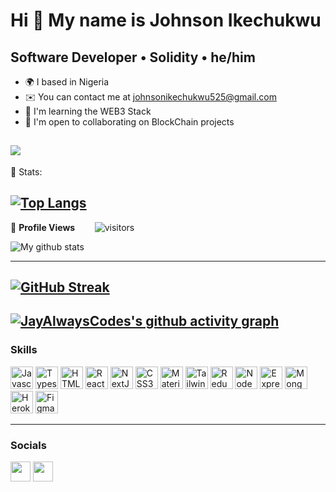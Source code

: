 Hi 👋 My name is Johnson Ikechukwu
========================
Software Developer • Solidity • he/him
----------------------------------

* 🌍  I based in Nigeria
* ✉️  You can contact me at [johnsonikechukwu525@gmail.com](mailto:johnsonikechukwu525@gmail.com)
* 🧠  I'm learning the WEB3 Stack
* 🤝  I'm open to collaborating on BlockChain projects

<a href="https://www.twitter.com/Johnson__Cipher" target="_blank" rel="noreferrer"><img
src="https://img.shields.io/twitter/follow/JayAlwaysCodes?logo=twitter&style=for-the-badge&color=0891b2&labelColor=1c1917"
/></a>
----------------------------------
 📶 Stats:
<!--  TOP LANGUAGES STATISTICS -->
 [![Top Langs](https://github-readme-stats.vercel.app/api/top-langs/?username=JayAlwaysCodes&theme=dark&layout=compact&align=center&width=100%)](https://github.com/anuraghazra/github-readme-stats)
 ---
 <!--  PROFILES VIEWS -->
🌱 **Profile Views**&nbsp;&nbsp;&nbsp;&nbsp;&nbsp;&nbsp;&nbsp;
![visitors](https://profile-counter.glitch.me/JayAlwaysCodes/count.svg?align=center)
<!-- GITHUB STATISTICS -->
![My github stats](https://github-readme-stats.vercel.app/api?username=JayAlwaysCodes&show_icons=true&title_color=fff&icon_color=79ff97&text_color=9f9f9f&bg_color=151515&count_private=true&width=40%&align=center)
 <hr>
 
 <!--  CONTRIBUTION AND STREAK BLOCK -->
 [![GitHub Streak](https://github-readme-streak-stats.herokuapp.com/?user=JayAlwaysCodes&currStreakNum=2FD3EB&fire=pink&sideLabels=F00&theme=nightowl)](https://git.io/streak-stats)
---
 <!-- ACTIVITY GRAPH TRACKER -->
[![JayAlwaysCodes's github activity graph](https://activity-graph.herokuapp.com/graph?username=JayAlwaysCodes&theme=react-dark)](https://github.com/simicodes/github-readme-activity-graph)
---
 
### Skills
<p align="left">
<a href="https://developer.mozilla.org/en-US/docs/Web/JavaScript" target="_blank" rel="noreferrer"><img src="https://raw.githubusercontent.com/danielcranney/readme-generator/main/public/icons/skills/javascript-colored.svg" width="36" height="36" alt="Javascript" /></a>
<a href="https://www.typescriptlang.org/" target="_blank" rel="noreferrer"><img src="https://raw.githubusercontent.com/danielcranney/readme-generator/main/public/icons/skills/typescript-colored.svg" width="36" height="36" alt="Typescript" /></a>
<a href="https://developer.mozilla.org/en-US/docs/Glossary/HTML5" target="_blank" rel="noreferrer"><img src="https://raw.githubusercontent.com/danielcranney/readme-generator/main/public/icons/skills/html5-colored.svg" width="36" height="36" alt="HTML5" /></a>
<a href="https://reactjs.org/" target="_blank" rel="noreferrer"><img src="https://raw.githubusercontent.com/danielcranney/readme-generator/main/public/icons/skills/react-colored.svg" width="36" height="36" alt="React" /></a>
<a href="https://nextjs.org/docs" target="_blank" rel="noreferrer"><img src="https://raw.githubusercontent.com/danielcranney/readme-generator/main/public/icons/skills/nextjs-colored.svg" width="36" height="36" alt="NextJs" /></a>
<a href="https://www.w3.org/TR/CSS/#css" target="_blank" rel="noreferrer"><img src="https://raw.githubusercontent.com/danielcranney/readme-generator/main/public/icons/skills/css3-colored.svg" width="36" height="36" alt="CSS3" /></a>
<a href="https://mui.com/" target="_blank" rel="noreferrer"><img src="https://raw.githubusercontent.com/danielcranney/readme-generator/main/public/icons/skills/materialui-colored.svg" width="36" height="36" alt="Material UI" /></a>
<a href="https://tailwindcss.com/" target="_blank" rel="noreferrer"><img src="https://raw.githubusercontent.com/danielcranney/readme-generator/main/public/icons/skills/tailwindcss-colored.svg" width="36" height="36" alt="Tailwind CSS" /></a>
<a href="https://redux.js.org/" target="_blank" rel="noreferrer"><img src="https://raw.githubusercontent.com/danielcranney/readme-generator/main/public/icons/skills/redux-colored.svg" width="36" height="36" alt="Redux" /></a>
<a href="https://nodejs.org/en/" target="_blank" rel="noreferrer"><img src="https://raw.githubusercontent.com/danielcranney/readme-generator/main/public/icons/skills/nodejs-colored.svg" width="36" height="36" alt="NodeJS" /></a>
<a href="https://expressjs.com/" target="_blank" rel="noreferrer"><img src="https://raw.githubusercontent.com/danielcranney/readme-generator/main/public/icons/skills/express-colored.svg" width="36" height="36" alt="Express" /></a>
<a href="https://www.mongodb.com/" target="_blank" rel="noreferrer"><img src="https://raw.githubusercontent.com/danielcranney/readme-generator/main/public/icons/skills/mongodb-colored.svg" width="36" height="36" alt="MongoDB" /></a>
<a href="https://www.heroku.com/" target="_blank" rel="noreferrer"><img src="https://raw.githubusercontent.com/danielcranney/readme-generator/main/public/icons/skills/heroku-colored.svg" width="36" height="36" alt="Heroku" /></a>
<a href="https://www.figma.com/" target="_blank" rel="noreferrer"><img src="https://raw.githubusercontent.com/danielcranney/readme-generator/main/public/icons/skills/figma-colored.svg" width="36" height="36" alt="Figma" /></a>
</p>
<hr>

### Socials
<p align="left"> <a href="https://www.twitter.com/Johnson__Cipher" target="_blank" rel="noreferrer"><img src="https://raw.githubusercontent.com/danielcranney/readme-generator/main/public/icons/socials/twitter.svg" width="32" height="32" /></a> 
<a href="https://www.github.com/JayAlwaysCodes" target="_blank" rel="noreferrer"><img src="https://raw.githubusercontent.com/danielcranney/readme-generator/main/public/icons/socials/github.svg" width="32" height="32" /></a> 

